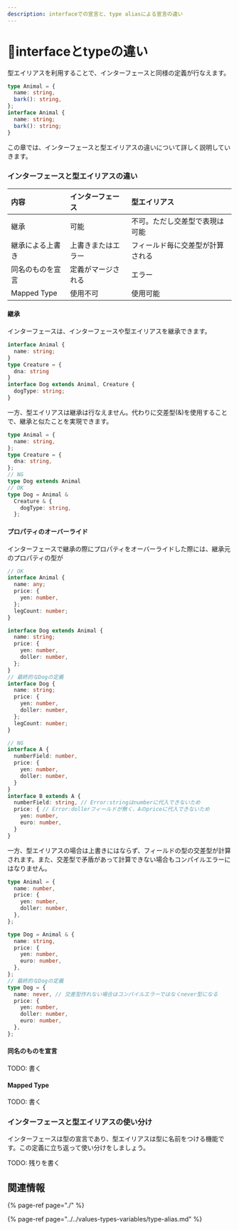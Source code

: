 ```yaml
---
description: interfaceでの宣言と、type aliasによる宣言の違い
---
```


# 🚧interfaceとtypeの違い

型エイリアスを利用することで、インターフェースと同様の定義が行なえます。

```typescript
type Animal = {
  name: string,
  bark(): string,
};
interface Animal {
  name: string;
  bark(): string;
}
```

この章では、インターフェースと型エイリアスの違いについて詳しく説明していきます。

### インターフェースと型エイリアスの違い

| 内容 | インターフェース | 型エイリアス |
| :--- | :--- | :--- |
| 継承 | 可能 | 不可。ただし交差型で表現は可能 |
| 継承による上書き | 上書きまたはエラー | フィールド毎に交差型が計算される |
| 同名のものを宣言 | 定義がマージされる | エラー |
| Mapped Type | 使用不可 | 使用可能 |

#### 継承

インターフェースは、インターフェースや型エイリアスを継承できます。

```typescript
interface Animal {
  name: string;
}
type Creature = {
  dna: string
}
interface Dog extends Animal, Creature {
  dogType: string;
}
```

一方、型エイリアスは継承は行なえません。代わりに交差型\(&\)を使用することで、継承と似たことを実現できます。

```typescript
type Animal = {
  name: string,
};
type Creature = {
  dna: string,
};
// NG
type Dog extends Animal
// OK
type Dog = Animal &
  Creature & {
    dogType: string,
  };
```

#### プロパティのオーバーライド

インターフェースで継承の際にプロパティをオーバーライドした際には、継承元のプロパティの型が

```typescript
// OK
interface Animal {
  name: any;
  price: {
    yen: number,
  };
  legCount: number;
}

interface Dog extends Animal {
  name: string;
  price: {
    yen: number,
    doller: number,
  };
}
// 最終的なDogの定義
interface Dog {
  name: string;
  price: {
    yen: number,
    doller: number,
  };
  legCount: number;
}

// NG
interface A {
  numberField: number,
  price: {
    yen: number,
    doller: number,
  }
}
interface B extends A {
  numberField: string, // Error:stringはnumberに代入できないため
  price: { // Error:dollerフィールドが無く、Aのpriceに代入できないため
    yen: number,
    euro: number,
  }
}
```

一方、型エイリアスの場合は上書きにはならず、フィールドの型の交差型が計算されます。また、交差型で矛盾があって計算できない場合もコンパイルエラーにはなりません。

```typescript
type Animal = {
  name: number,
  price: {
    yen: number,
    doller: number,
  },
};

type Dog = Animal & {
  name: string,
  price: {
    yen: number,
    euro: number,
  },
};
// 最終的なDogの定義
type Dog = {
  name: never, // 交差型作れない場合はコンパイルエラーではなくnever型になる
  price: {
    yen: number,
    doller: number,
    euro: number,
  },
};
```

#### 同名のものを宣言

TODO: 書く

#### Mapped Type

TODO: 書く

### インターフェースと型エイリアスの使い分け

インターフェースは型の宣言であり、型エイリアスは型に名前をつける機能です。この定義に立ち返って使い分けをしましょう。

TODO: 残りを書く

## 関連情報

{% page-ref page="./" %}

{% page-ref page="../../values-types-variables/type-alias.md" %}

